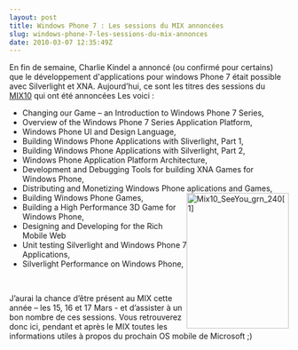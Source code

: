```yaml
---
layout: post
title: Windows Phone 7 : Les sessions du MIX annoncées
slug: windows-phone-7-les-sessions-du-mix-annonces
date: 2010-03-07 12:35:49Z
---
```


<p>En fin de semaine, Charlie Kindel a annoncé (ou confirmé pour certains) que le développement d'applications pour windows Phone 7 était possible avec Silverlight et XNA. Aujourd’hui, ce sont les titres des sessions du <a href="http://live.visitmix.com/">MIX10</a> qui ont été annoncées Les voici :</p>
<ul>
<li>Changing our Game – an Introduction to Windows Phone 7 Series,</li>
<li>Overview of the Windows Phone 7 Series Application Platform,</li>
<li>Windows Phone UI and Design Language,</li>
<li>Building Windows Phone Applications with Sliverlight, Part 1,</li>
<li>Building Windows Phone Applications with Silverlight, Part 2,</li>
<li>Windows Phone Application Platform Architecture,</li>
<li>Development and Debugging Tools for building XNA Games for Windows Phone,</li>
<li>Distributing and Monetizing Windows Phone aplications and Games,</li>
<li>Building Windows Phone Games, <a href="http://blog.christophermaneu.fr/wp-content/uploads/2010/03/Mix10_SeeYou_grn_2401.jpg"><img style="display: inline; margin-left: 0px; margin-right: 0px; border: 0px;" title="Mix10_SeeYou_grn_240[1]" src="http://blog.christophermaneu.fr/wp-content/uploads/2010/03/Mix10_SeeYou_grn_2401_thumb.jpg" border="0" alt="Mix10_SeeYou_grn_240[1]" width="184" height="244" align="right" /></a></li>
<li>Building a High Performance 3D Game for Windows Phone,</li>
<li>Designing and Developing for the Rich Mobile Web</li>
<li>Unit testing Silverlight and Windows Phone 7 Applications,</li>
<li>Silverlight Performance on Windows Phone,</li>
</ul>
<p> </p>
<p>J’aurai la chance d’être présent au MIX cette année – les 15, 16 et 17 Mars - et d’assister à un bon nombre de ces sessions. Vous retrouverez donc ici, pendant et après le MIX toutes les informations utiles à propos du prochain OS mobile de Microsoft ;)</p>

